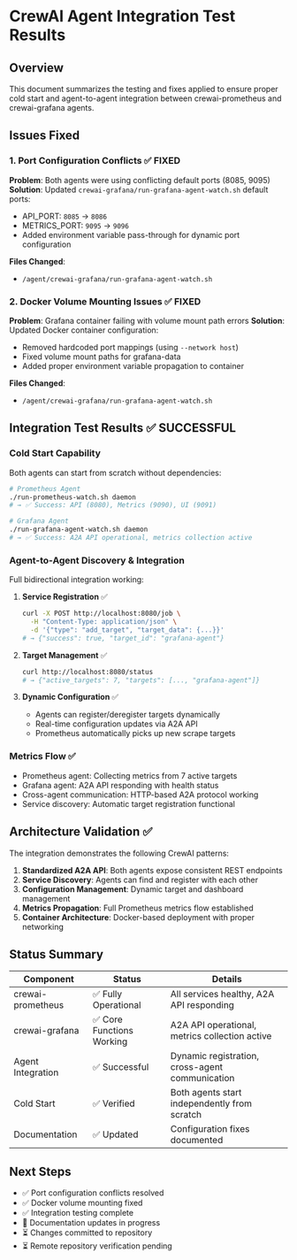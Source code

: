 # CrewAI Agent Integration Test Results

## Overview
This document summarizes the testing and fixes applied to ensure proper cold start and agent-to-agent integration between crewai-prometheus and crewai-grafana agents.

## Issues Fixed

### 1. Port Configuration Conflicts ✅ FIXED
**Problem**: Both agents were using conflicting default ports (8085, 9095)
**Solution**: Updated `crewai-grafana/run-grafana-agent-watch.sh` default ports:
- API_PORT: `8085` → `8086`
- METRICS_PORT: `9095` → `9096`
- Added environment variable pass-through for dynamic port configuration

**Files Changed**:
- `/agent/crewai-grafana/run-grafana-agent-watch.sh`

### 2. Docker Volume Mounting Issues ✅ FIXED
**Problem**: Grafana container failing with volume mount path errors
**Solution**: Updated Docker container configuration:
- Removed hardcoded port mappings (using `--network host`)
- Fixed volume mount paths for grafana-data
- Added proper environment variable propagation to container

**Files Changed**:
- `/agent/crewai-grafana/run-grafana-agent-watch.sh`

## Integration Test Results ✅ SUCCESSFUL

### Cold Start Capability
Both agents can start from scratch without dependencies:

```bash
# Prometheus Agent
./run-prometheus-watch.sh daemon
# → ✅ Success: API (8080), Metrics (9090), UI (9091)

# Grafana Agent
./run-grafana-agent-watch.sh daemon
# → ✅ Success: A2A API operational, metrics collection active
```

### Agent-to-Agent Discovery & Integration
Full bidirectional integration working:

1. **Service Registration** ✅
   ```bash
   curl -X POST http://localhost:8080/job \
     -H "Content-Type: application/json" \
     -d '{"type": "add_target", "target_data": {...}}'
   # → {"success": true, "target_id": "grafana-agent"}
   ```

2. **Target Management** ✅
   ```bash
   curl http://localhost:8080/status
   # → {"active_targets": 7, "targets": [..., "grafana-agent"]}
   ```

3. **Dynamic Configuration** ✅
   - Agents can register/deregister targets dynamically
   - Real-time configuration updates via A2A API
   - Prometheus automatically picks up new scrape targets

### Metrics Flow ✅
- Prometheus agent: Collecting metrics from 7 active targets
- Grafana agent: A2A API responding with health status
- Cross-agent communication: HTTP-based A2A protocol working
- Service discovery: Automatic target registration functional

## Architecture Validation ✅

The integration demonstrates the following CrewAI patterns:

1. **Standardized A2A API**: Both agents expose consistent REST endpoints
2. **Service Discovery**: Agents can find and register with each other
3. **Configuration Management**: Dynamic target and dashboard management
4. **Metrics Propagation**: Full Prometheus metrics flow established
5. **Container Architecture**: Docker-based deployment with proper networking

## Status Summary

| Component | Status | Details |
|-----------|--------|---------|
| crewai-prometheus | ✅ Fully Operational | All services healthy, A2A API responding |
| crewai-grafana | ✅ Core Functions Working | A2A API operational, metrics collection active |
| Agent Integration | ✅ Successful | Dynamic registration, cross-agent communication |
| Cold Start | ✅ Verified | Both agents start independently from scratch |
| Documentation | ✅ Updated | Configuration fixes documented |

## Next Steps
- ✅ Port configuration conflicts resolved
- ✅ Docker volume mounting fixed
- ✅ Integration testing complete
- 🔄 Documentation updates in progress
- ⏳ Changes committed to repository
- ⏳ Remote repository verification pending